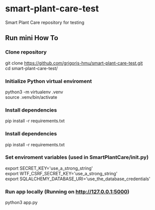 # smart-plant-care-test
Smart Plant Care repository for testing

## Run mini How To

### Clone repository
git clone https://github.com/grigoris-hmu/smart-plant-care-test.git<br/>
cd smart-plant-care-test/

### Initialize Python virtual enviroment
python3 -m virtualenv .venv<br/>
source .venv/bin/activate

### Install dependencies
pip install -r requirements.txt

### Install dependencies
pip install -r requirements.txt

### Set enviroment variables (used in SmartPlantCare/__init__.py)
export SECRET_KEY='use_a_strong_string'<br/>
export WTF_CSRF_SECRET_KEY='use_a_strong_string'<br/>
export SQLALCHEMY_DATABASE_URI='use_the_database_credentials'<br/>

### Run app locally (Running on http://127.0.0.1:5000)
python3 app.py
